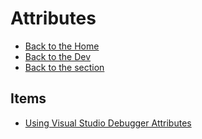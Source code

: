 # Attributes

- [Back to the Home](../../README.md)
- [Back to the Dev](../README.md)
- [Back to the section](README.md)

## Items
- [Using Visual Studio Debugger Attributes](https://www.codeguru.com/csharp/using-visual-studio-debugger-attributes/)
